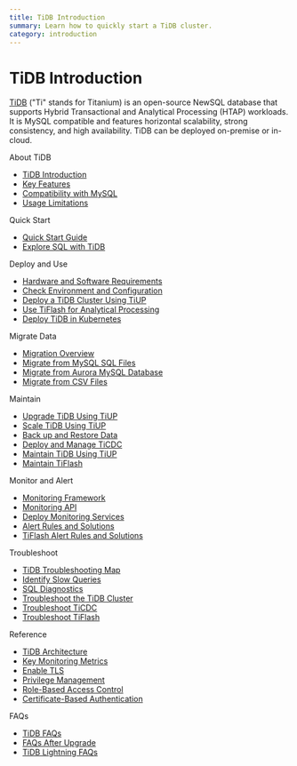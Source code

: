 ```yaml
---
title: TiDB Introduction
summary: Learn how to quickly start a TiDB cluster.
category: introduction
---
```


# TiDB Introduction

[TiDB](https://github.com/pingcap/tidb) ("Ti" stands for Titanium) is an open-source NewSQL database that supports Hybrid Transactional and Analytical Processing (HTAP) workloads. It is MySQL compatible and features horizontal scalability, strong consistency, and high availability. TiDB can be deployed on-premise or in-cloud.

<NavColumns>
<NavColumn>
<ColumnTitle>About TiDB</ColumnTitle>

- [TiDB Introduction](/overview.md)
- [Key Features](/key-features.md)
- [Compatibility with MySQL](/mysql-compatibility.md)
- [Usage Limitations](/tidb-limitations.md)

</NavColumn>

<NavColumn>
<ColumnTitle>Quick Start</ColumnTitle>

- [Quick Start Guide](/quick-start-with-tidb.md)
- [Explore SQL with TiDB](/basic-sql-operations.md)

</NavColumn>

<NavColumn>
<ColumnTitle>Deploy and Use</ColumnTitle>

- [Hardware and Software Requirements](/hardware-and-software-requirements.md)
- [Check Environment and Configuration](/check-before-deployment.md)
- [Deploy a TiDB Cluster Using TiUP](/production-deployment-using-tiup.md)
- [Use TiFlash for Analytical Processing](/tiflash/use-tiflash.md)
- [Deploy TiDB in Kubernetes](https://pingcap.com/docs/tidb-in-kubernetes/stable/)

</NavColumn>

<NavColumn>
<ColumnTitle>Migrate Data</ColumnTitle>

- [Migration Overview](/migration-overview.md)
- [Migrate from MySQL SQL Files](/migrate-from-mysql-mydumper-files.md)
- [Migrate from Aurora MySQL Database](/migrate-from-aurora-mysql-database.md)
- [Migrate from CSV Files](/tidb-lightning/migrate-from-csv-using-tidb-lightning.md)

</NavColumn>

<NavColumn>
<ColumnTitle>Maintain</ColumnTitle>

- [Upgrade TiDB Using TiUP](/upgrade-tidb-using-tiup.md)
- [Scale TiDB Using TiUP](/scale-tidb-using-tiup.md)
- [Back up and Restore Data](/br/backup-and-restore-tool.md)
- [Deploy and Manage TiCDC](/ticdc/manage-ticdc.md)
- [Maintain TiDB Using TiUP](/maintain-tidb-using-tiup.md)
- [Maintain TiFlash](/tiflash/maintain-tiflash.md)

</NavColumn>

<NavColumn>
<ColumnTitle>Monitor and Alert</ColumnTitle>

- [Monitoring Framework](/tidb-monitoring-framework.md)
- [Monitoring API](/tidb-monitoring-api.md)
- [Deploy Monitoring Services](/deploy-monitoring-services.md)
- [Alert Rules and Solutions](/alert-rules.md)
- [TiFlash Alert Rules and Solutions](/tiflash/tiflash-alert-rules.md)

</NavColumn>

<NavColumn>
<ColumnTitle>Troubleshoot</ColumnTitle>

- [TiDB Troubleshooting Map](/tidb-troubleshooting-map.md)
- [Identify Slow Queries](/identify-slow-queries.md)
- [SQL Diagnostics](/system-tables/system-table-sql-diagnostics.md)
- [Troubleshoot the TiDB Cluster](/troubleshoot-tidb-cluster.md)
- [Troubleshoot TiCDC](/ticdc/troubleshoot-ticdc.md)
- [Troubleshoot TiFlash](/tiflash/troubleshoot-tiflash.md)

</NavColumn>

<NavColumn>
<ColumnTitle>Reference</ColumnTitle>

- [TiDB Architecture](/architecture.md)
- [Key Monitoring Metrics](/grafana-overview-dashboard.md)
- [Enable TLS](/enable-tls-between-clients-and-servers.md)
- [Privilege Management](/privilege-management.md)
- [Role-Based Access Control](/role-based-access-control.md)
- [Certificate-Based Authentication](/certificate-authentication.md)

</NavColumn>

<NavColumn>
<ColumnTitle>FAQs</ColumnTitle>

- [TiDB FAQs](/faq/tidb-faq.md)
- [FAQs After Upgrade](/faq/upgrade-faq.md)
- [TiDB Lightning FAQs](/tidb-lightning/tidb-lightning-faq.md)

</NavColumn>
</NavColumns>